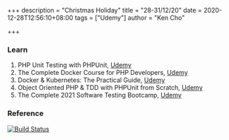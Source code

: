 +++
description = "Christmas Holiday"
title = "28-31/12/20"
date = 2020-12-28T12:56:10+08:00
tags = ["Udemy"]
author = "Ken Cho"

+++  
### Learn
1. PHP Unit Testing with PHPUnit, [Udemy](https://www.udemy.com/course/php-unit-testing/)
2. The Complete Docker Course for PHP Developers, [Udemy](https://www.udemy.com/course/docker-for-php-the-complete-course/)
3. Docker & Kubernetes: The Practical Guide, [Udemy](https://www.udemy.com/course/docker-kubernetes-the-practical-guide/)
4. Object Oriented PHP & TDD with PHPUnit from Scratch, [Udemy](https://www.udemy.com/course/object-oriented-php-tdd-with-phpunit-from-scratch/)
5. The Complete 2021 Software Testing Bootcamp, [Udemy](https://www.udemy.com/course/testerbootcamp/)


### Reference


[![Build Status](https://travis-ci.com/kencho51/gigathing.svg?branch=master)](https://travis-ci.com/kencho51/gigathing)

